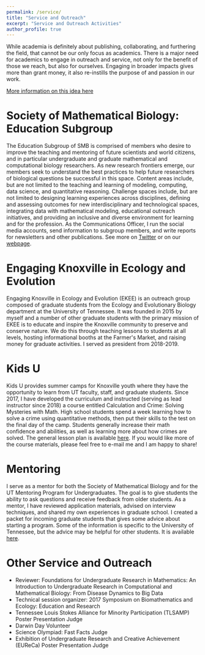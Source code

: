 ```yaml
---
permalink: /service/
title: "Service and Outreach"
excerpt: "Service and Outreach Activities"
author_profile: true
---
```

While academia is definitely about publishing, collaborating, and furthering the field, that cannot be our only focus as academics. There is a major need for academics to engage in outreach and service, not only for the benefit of those we reach, but also for ourselves. Engaging in broader impacts gives more than grant money, it also re-instills the purpose of and passion in our work.  

[More information on this idea here](http://shelbymscott.github.io/files/Pfeifer_2016.pdf)

Society of Mathematical Biology: Education Subgroup
======
The Education Subgroup of SMB is comprised of members who desire to improve the teaching and mentoring of future scientists and world citizens, and in particular undergraduate and graduate mathematical and computational biology researchers. As new research frontiers emerge, our members seek to understand the best practices to help future researchers of biological questions be successful in this space. Content areas include, but are not limited to the teaching and learning of modeling, computing, data science, and quantitative reasoning. Challenge spaces include, but are not limited to designing learning experiences across disciplines, defining and assessing outcomes for new interdisciplinary and technological spaces, integrating data with mathematical modeling, educational outreach initiatives, and providing an inclusive and diverse environment for learning and for the profession. As the Communications Officer, I run the social media accounts, send information to subgroup members, and write reports for newsletters and other publications. See more on [Twitter](https://twitter.com/Edu4Smb) or on our [webpage](https://qubeshub.org/community/groups/smb).

Engaging Knoxville in Ecology and Evolution
======
Engaging Knoxville in Ecology and Evolution (EKEE) is an outreach group composed of graduate students from the Ecology and Evolutionary Biology department at the University of Tennessee. It was founded in 2015 by myself and a number of other graduate students with the primary mission of EKEE is to educate and inspire the Knoxville community to preserve and conserve nature. We do this through teaching lessons to students at all levels, hosting informational booths at the Farmer's Market, and raising money for graduate activities. I served as president from 2018-2019.  

Kids U
======
Kids U provides summer camps for Knoxville youth where they have the opportunity to learn from UT faculty, staff, and graduate students. Since 2017, I have developed the curriculum and instructed (serving as lead instructor since 2018) a course entitled Calculation and Crime: Solving Mysteries with Math. High school students spend a week learning how to solve a crime using quantitative methods, then put their skills to the test on the final day of the camp. Students generally increase their math confidence and abilities, as well as learning more about how crimes are solved. The general lesson plan is available [here](https://docs.google.com/document/d/1WYqaSy5AXTMGlD43kGnDA2fB_dTEw9mm4m5lHprl4dI/edit?usp=sharing). If you would like more of the course materials, please feel free to e-mail me and I am happy to share!  


Mentoring
======
I serve as a mentor for both the Society of Mathematical Biology and for the UT Mentoring Program for Undergraduates. The goal is to give students the ability to ask questions and receive feedback from older students. As a mentor, I have reviewed application materials, advised on interview techniques, and shared my own experiences in graduate school. I created a packet for incoming graduate students that gives some advice about starting a program. Some of the information is specific to the University of Tennessee, but the advice may be helpful for other students. It is available [here](https://docs.google.com/document/d/1Yf6Ii8Mw8zHcwAQxEiD-3d6dILqukigmutWPgZ7JWdA/edit).


Other Service and Outreach
======
* Reviewer: Foundations for Undergraduate Research in Mathematics: An Introduction to Undergraduate Research in Computational and Mathematical Biology: From Disease Dynamics to Big Data
* Technical session organizer: 2017 Symposium on Biomathematics and Ecology: Education and Research
* Tennessee Louis Stokes Alliance for Minority Participation (TLSAMP) Poster Presentation Judge
* Darwin Day Volunteer
* Science Olympiad: Fast Facts Judge
* Exhibition of Undergraduate Research and Creative Achievement (EUReCa) Poster Presentation Judge
